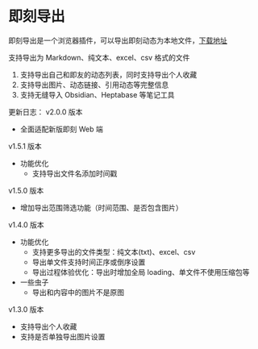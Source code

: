 # 即刻导出

即刻导出是一个浏览器插件，可以导出即刻动态为本地文件，[下载地址](https://jike-export.wujieli.com/)

支持导出为 Markdown、纯文本、excel、csv 格式的文件

1. 支持导出自己和即友的动态列表，同时支持导出个人收藏
2. 支持导出图片、动态链接、引用动态等完整信息
3. 支持无缝导入 Obsidian、Heptabase 等笔记工具

更新日志：
v2.0.0 版本

- 全面适配新版即刻 Web 端

v1.5.1 版本

- 功能优化
  - 支持导出文件名添加时间戳

v1.5.0 版本

- 增加导出范围筛选功能（时间范围、是否包含图片）

v1.4.0 版本

- 功能优化
  - 支持更多导出的文件类型：纯文本(txt)、excel、csv
  - 导出单文件支持时间正序或倒序设置
  - 导出过程体验优化：导出时增加全局 loading、单文件不使用压缩包等
- 一些虫子
  - 导出和内容中的图片不是原图

v1.3.0 版本

- 支持导出个人收藏
- 支持是否单独导出图片设置
